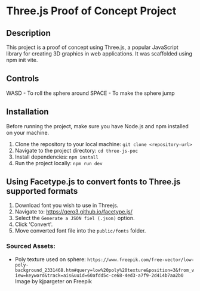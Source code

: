 
# Three.js Proof of Concept Project

## Description
This project is a proof of concept using Three.js, a popular JavaScript library for creating 3D graphics in web applications. It was scaffolded using npm init vite.

## Controls
 WASD - To roll the sphere around
 SPACE - To make the sphere jump

## Installation
Before running the project, make sure you have Node.js and npm installed on your machine.

1. Clone the repository to your local machine: `git clone <repository-url>`
2. Navigate to the project directory: `cd three-js-poc`
3. Install dependencies: `npm install`
4. Run the project locally: `npm run dev`


## Using Facetype.js to convert fonts to Three.js supported formats
1. Download font you wish to use in Threejs.
2. Navigate to: https://gero3.github.io/facetype.js/
3. Select the `Generate a JSON fiel (.json)` option.
4. Click 'Convert'.
5. Move converted font file into the `public/fonts` folder.


### Sourced Assets:
- Poly texture used on sphere: `https://www.freepik.com/free-vector/low-poly-background_2331468.htm#query=low%20poly%20texture&position=3&from_view=keyword&track=ais&uuid=60afdd5c-ce68-4ed3-a7f9-2d414b7aa2b0` Image by kjpargeter on Freepik